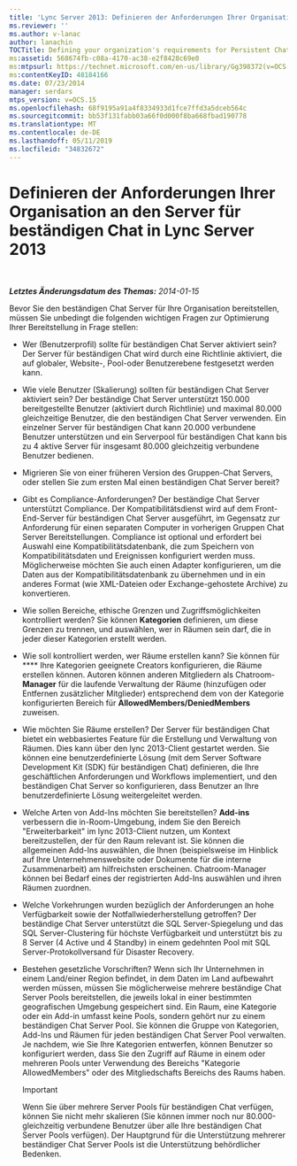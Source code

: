 ```yaml
---
title: 'Lync Server 2013: Definieren der Anforderungen Ihrer Organisation an den Server für beständigen Chat'
ms.reviewer: ''
ms.author: v-lanac
author: lanachin
TOCTitle: Defining your organization's requirements for Persistent Chat Server
ms:assetid: 568674fb-c08a-4170-ac38-e2f8428c69e0
ms:mtpsurl: https://technet.microsoft.com/en-us/library/Gg398372(v=OCS.15)
ms:contentKeyID: 48184166
ms.date: 07/23/2014
manager: serdars
mtps_version: v=OCS.15
ms.openlocfilehash: 68f9195a91a4f8334933d1fce7ffd3a5dceb564c
ms.sourcegitcommit: bb53f131fabb03a66f0d000f8ba668fbad190778
ms.translationtype: MT
ms.contentlocale: de-DE
ms.lasthandoff: 05/11/2019
ms.locfileid: "34832672"
---
```

<div data-xmlns="http://www.w3.org/1999/xhtml">

<div class="topic" data-xmlns="http://www.w3.org/1999/xhtml" data-msxsl="urn:schemas-microsoft-com:xslt" data-cs="http://msdn.microsoft.com/en-us/">

<div data-asp="http://msdn2.microsoft.com/asp">

# <a name="defining-your-organizations-requirements-for-persistent-chat-server-in-lync-server-2013"></a>Definieren der Anforderungen Ihrer Organisation an den Server für beständigen Chat in Lync Server 2013

</div>

<div id="mainSection">

<div id="mainBody">

<span> </span>

_**Letztes Änderungsdatum des Themas:** 2014-01-15_

Bevor Sie den beständigen Chat Server für Ihre Organisation bereitstellen, müssen Sie unbedingt die folgenden wichtigen Fragen zur Optimierung Ihrer Bereitstellung in Frage stellen:

  - Wer (Benutzerprofil) sollte für beständigen Chat Server aktiviert sein? Der Server für beständigen Chat wird durch eine Richtlinie aktiviert, die auf globaler, Website-, Pool-oder Benutzerebene festgesetzt werden kann.

  - Wie viele Benutzer (Skalierung) sollten für beständigen Chat Server aktiviert sein? Der beständige Chat Server unterstützt 150.000 bereitgestellte Benutzer (aktiviert durch Richtlinie) und maximal 80.000 gleichzeitige Benutzer, die den beständigen Chat Server verwenden. Ein einzelner Server für beständigen Chat kann 20.000 verbundene Benutzer unterstützen und ein Serverpool für beständigen Chat kann bis zu 4 aktive Server für insgesamt 80.000 gleichzeitig verbundene Benutzer bedienen.

  - Migrieren Sie von einer früheren Version des Gruppen-Chat Servers, oder stellen Sie zum ersten Mal einen beständigen Chat Server bereit?

  - Gibt es Compliance-Anforderungen? Der beständige Chat Server unterstützt Compliance. Der Kompatibilitätsdienst wird auf dem Front-End-Server für beständigen Chat Server ausgeführt, im Gegensatz zur Anforderung für einen separaten Computer in vorherigen Gruppen Chat Server Bereitstellungen. Compliance ist optional und erfordert bei Auswahl eine Kompatibilitätsdatenbank, die zum Speichern von Kompatibilitätsdaten und Ereignissen konfiguriert werden muss. Möglicherweise möchten Sie auch einen Adapter konfigurieren, um die Daten aus der Kompatibilitätsdatenbank zu übernehmen und in ein anderes Format (wie XML-Dateien oder Exchange-gehostete Archive) zu konvertieren.

  - Wie sollen Bereiche, ethische Grenzen und Zugriffsmöglichkeiten kontrolliert werden? Sie können **Kategorien** definieren, um diese Grenzen zu trennen, und auswählen, wer in Räumen sein darf, die in jeder dieser Kategorien erstellt werden.

  - Wie soll kontrolliert werden, wer Räume erstellen kann? Sie können für **** Ihre Kategorien geeignete Creators konfigurieren, die Räume erstellen können. Autoren können anderen Mitgliedern als Chatroom- **Manager** für die laufende Verwaltung der Räume (hinzufügen oder Entfernen zusätzlicher Mitglieder) entsprechend dem von der Kategorie konfigurierten Bereich für **AllowedMembers/DeniedMembers** zuweisen.

  - Wie möchten Sie Räume erstellen? Der Server für beständigen Chat bietet ein webbasiertes Feature für die Erstellung und Verwaltung von Räumen. Dies kann über den lync 2013-Client gestartet werden. Sie können eine benutzerdefinierte Lösung (mit dem Server Software Development Kit (SDK) für beständigen Chat) definieren, die Ihre geschäftlichen Anforderungen und Workflows implementiert, und den beständigen Chat Server so konfigurieren, dass Benutzer an Ihre benutzerdefinierte Lösung weitergeleitet werden.

  - Welche Arten von Add-Ins möchten Sie bereitstellen? **Add-ins** verbessern die in-Room-Umgebung, indem Sie den Bereich "Erweiterbarkeit" im lync 2013-Client nutzen, um Kontext bereitzustellen, der für den Raum relevant ist. Sie können die allgemeinen Add-Ins auswählen, die Ihnen (beispielsweise im Hinblick auf Ihre Unternehmenswebsite oder Dokumente für die interne Zusammenarbeit) am hilfreichsten erscheinen. Chatroom-Manager können bei Bedarf eines der registrierten Add-Ins auswählen und ihren Räumen zuordnen.

  - Welche Vorkehrungen wurden bezüglich der Anforderungen an hohe Verfügbarkeit sowie der Notfallwiederherstellung getroffen? Der beständige Chat Server unterstützt die SQL Server-Spiegelung und das SQL Server-Clustering für höchste Verfügbarkeit und unterstützt bis zu 8 Server (4 Active und 4 Standby) in einem gedehnten Pool mit SQL Server-Protokollversand für Disaster Recovery.

  - Bestehen gesetzliche Vorschriften? Wenn sich Ihr Unternehmen in einem Land/einer Region befindet, in dem Daten im Land aufbewahrt werden müssen, müssen Sie möglicherweise mehrere beständige Chat Server Pools bereitstellen, die jeweils lokal in einer bestimmten geografischen Umgebung gespeichert sind. Ein Raum, eine Kategorie oder ein Add-in umfasst keine Pools, sondern gehört nur zu einem beständigen Chat Server Pool. Sie können die Gruppe von Kategorien, Add-Ins und Räumen für jeden beständigen Chat Server Pool verwalten. Je nachdem, wie Sie Ihre Kategorien entwerfen, können Benutzer so konfiguriert werden, dass Sie den Zugriff auf Räume in einem oder mehreren Pools unter Verwendung des Bereichs "Kategorie AllowedMembers" oder des Mitgliedschafts Bereichs des Raums haben.
    
    <div>
    

    > [!IMPORTANT]  
    > Wenn Sie über mehrere Server Pools für beständigen Chat verfügen, können Sie nicht mehr skalieren (Sie können immer noch nur 80.000-gleichzeitig verbundene Benutzer über alle Ihre beständigen Chat Server Pools verfügen). Der Hauptgrund für die Unterstützung mehrerer beständiger Chat Server Pools ist die Unterstützung behördlicher Bedenken.

    
    </div>

</div>

<span> </span>

</div>

</div>

</div>

